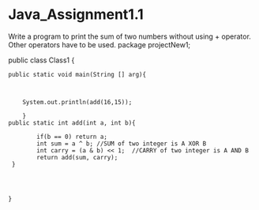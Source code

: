 # Java_Assignment1.1
Write a program to print the sum of two numbers without using + operator. Other operators have to be used.
package projectNew1;

public class Class1 {
	
	public static void main(String [] arg){
		
		
		
		System.out.println(add(16,15));
			
		}
	public static int add(int a, int b){
		
	        if(b == 0) return a;
	        int sum = a ^ b; //SUM of two integer is A XOR B
	        int carry = (a & b) << 1;  //CARRY of two integer is A AND B
	        return add(sum, carry);
	 }


	
		
	}
	
